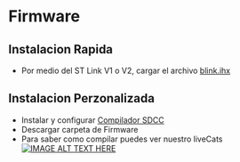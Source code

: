 # Firmware

## Instalacion Rapida

- Por medio del ST Link V1 o V2, cargar el archivo [blink.ihx](https://github.com/ElectronicCats/Sam-badge/blob/master/Firmware/blink/blink.ihx)


## Instalacion Perzonalizada

- Instalar y configurar [Compilador SDCC](http://sdcc.sourceforge.net/)
- Descargar carpeta de Firmware
- Para saber como compilar puedes ver nuestro liveCats 
[![IMAGE ALT TEXT HERE](https://img.youtube.com/vi/aBqwMLnVHGw/0.jpg)](https://www.youtube.com/watch?v=aBqwMLnVHGw)
